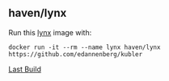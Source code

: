 ## haven/lynx

Run this [lynx][] image with:

    docker run -it --rm --name lynx haven/lynx https://github.com/edannenberg/kubler

[Last Build][packages]

[lynx]: http://lynx.browser.org/
[packages]: PACKAGES.md
